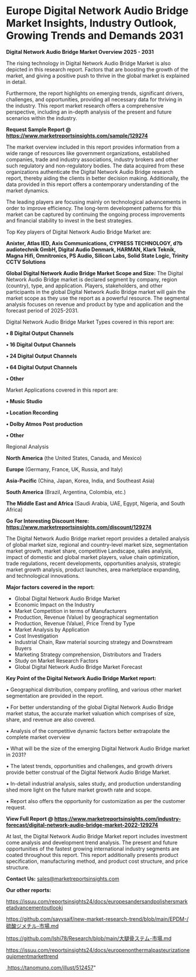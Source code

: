 # Europe Digital Network Audio Bridge Market Insights, Industry Outlook, Growing Trends and Demands 2031

<Strong> Digital Network Audio Bridge Market Overview 2025 - 2031</strong>

The rising technology in Digital Network Audio Bridge Market is also depicted in this research report. Factors that are boosting the growth of the market, and giving a positive push to thrive in the global market is explained in detail.

Furthermore, the report highlights on emerging trends, significant drivers, challenges, and opportunities, providing all necessary data for thriving in the industry. This report market research offers a comprehensive perspective, including an in-depth analysis of the present and future scenarios within the industry.

<strong>Request Sample Report @ <a href=https://www.marketreportsinsights.com/sample/129274>https://www.marketreportsinsights.com/sample/129274</a></strong>

The market overview included in this report provides information from a wide range of resources like government organizations, established companies, trade and industry associations, industry brokers and other such regulatory and non-regulatory bodies. The data acquired from these organizations authenticate the Digital Network Audio Bridge research report, thereby aiding the clients in better decision making. Additionally, the data provided in this report offers a contemporary understanding of the market dynamics.

The leading players are focusing mainly on technological advancements in order to improve efficiency. The long-term development patterns for this market can be captured by continuing the ongoing process improvements and financial stability to invest in the best strategies.

Top Key players of Digital Network Audio Bridge Market are:

<strong>Anixter, Atlas IED, Axis Communications, CYPRESS TECHNOLOGY, d?b audiotechnik GmbH, Digital Audio Denmark, HARMAN, Klark Teknik, Magna Hifi, Omnitronics, PS Audio, Silicon Labs, Solid State Logic, Trinity CCTV Solutions</strong>

<strong><b>Global Digital Network Audio Bridge Market Scope and Size:</b></strong>
The Digital Network Audio Bridge market is declared segment by company, region (country), type, and application. Players, stakeholders, and other participants in the global Digital Network Audio Bridge market will gain the market scope as they use the report as a powerful resource. The segmental analysis focuses on revenue and product by type and application and the forecast period of 2025-2031.

Digital Network Audio Bridge Market Types covered in this report are:

<strong>• 8 Digital Output Channels

• 16 Digital Output Channels

• 24 Digital Output Channels

• 64 Digital Output Channels

• Other</strong>

Market Applications covered in this report are:

<strong>• Music Studio

• Location Recording

• Dolby Atmos Post production

• Other</strong> 

Regional Analysis

<strong>North America</strong> (the United States, Canada, and Mexico)

<strong>Europe</strong> (Germany, France, UK, Russia, and Italy)

<strong>Asia-Pacific</strong> (China, Japan, Korea, India, and Southeast Asia)

<strong>South America</strong> (Brazil, Argentina, Colombia, etc.)

<strong>The Middle East and Africa</strong> (Saudi Arabia, UAE, Egypt, Nigeria, and South Africa)

<strong>Go For Interesting Discount Here: <a href=https://www.marketreportsinsights.com/discount/129274>https://www.marketreportsinsights.com/discount/129274</a></strong>

The Digital Network Audio Bridge market report provides a detailed analysis of global market size, regional and country-level market size, segmentation market growth, market share, competitive Landscape, sales analysis, impact of domestic and global market players, value chain optimization, trade regulations, recent developments, opportunities analysis, strategic market growth analysis, product launches, area marketplace expanding, and technological innovations.

<strong><b>Major factors covered in the report:</b></strong>
<ul>
  <li>Global Digital Network Audio Bridge Market </li>
  <li>Economic Impact on the Industry</li>
  <li>Market Competition in terms of Manufacturers</li>
  <li>Production, Revenue (Value) by geographical segmentation</li>
  <li>Production, Revenue (Value), Price Trend by Type</li>
  <li>Market Analysis by Application</li>
  <li>Cost Investigation</li>
  <li>Industrial Chain, Raw material sourcing strategy and Downstream Buyers</li>
  <li>Marketing Strategy comprehension, Distributors and Traders</li>
  <li>Study on Market Research Factors</li>
  <li>Global Digital Network Audio Bridge Market Forecast</li>
</ul>

<strong><b>Key Point of the Digital Network Audio Bridge Market report:</b></strong>

• Geographical distribution, company profiling, and various other market segmentation are provided in the report.

• For better understanding of the global Digital Network Audio Bridge market status, the accurate market valuation which comprises of size, share, and revenue are also covered.

• Analysis of the competitive dynamic factors better extrapolate the complete market overview

• What will be the size of the emerging Digital Network Audio Bridge market in 2031?

• The latest trends, opportunities and challenges, and growth drivers provide better construal of the Digital Network Audio Bridge Market.

• In-detail industrial analysis, sales study, and production understanding shed more light on the future market growth rate and scope.

• Report also offers the opportunity for customization as per the customer request.

<strong><b>View Full Report @ <a href=https://www.marketreportsinsights.com/industry-forecast/digital-network-audio-bridge-market-2022-129274>https://www.marketreportsinsights.com/industry-forecast/digital-network-audio-bridge-market-2022-129274</a></b></strong>


At last, the Digital Network Audio Bridge Market report includes investment come analysis and development trend analysis. The present and future opportunities of the fastest growing international industry segments are coated throughout this report. This report additionally presents product specification, manufacturing method, and product cost structure, and price structure.

<strong>Contact Us:</strong>
sales@marketreportsinsights.com

<strong>Our other reports:</strong>

<a href=https://issuu.com/reportsinsights24/docs/europesandersandpolishersmarketadvancementoutlooki>https://issuu.com/reportsinsights24/docs/europesandersandpolishersmarketadvancementoutlooki</a>

<a href=https://github.com/sayysaif/new-market-research-trend/blob/main/EPDM-/硫酸ジメチル-市場.md>https://github.com/sayysaif/new-market-research-trend/blob/main/EPDM-/硫酸ジメチル-市場.md</a>

<a href=https://github.com/Ishi78/Research/blob/main/大腿骨ステム-市場.md>https://github.com/Ishi78/Research/blob/main/大腿骨ステム-市場.md</a>

<a href=https://issuu.com/reportsinsights24/docs/europenonthermalpasteurizationequipmentmarkettrend>https://issuu.com/reportsinsights24/docs/europenonthermalpasteurizationequipmentmarkettrend</a>

<a href= https://tanomuno.com/illust/512457> https://tanomuno.com/illust/512457</a>"
